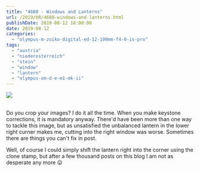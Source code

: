 ```yaml
---
title: "4680 - Windows and Lanterns"
url: /2019/08/4680-windows-and-lanterns.html
publishDate: 2019-08-12 18:00:00
date: 2019-08-12
categories: 
  - "olympus-m-zuiko-digital-ed-12-100mm-f4-0-is-pro"
tags: 
  - "austria"
  - "niederosterreich"
  - "stein"
  - "window"
  - "lantern"
  - "olympus-om-d-e-m1-mk-ii"
---
```

<div class="container">
<div class="center"><a target="_blank" href="https://d25zfm9zpd7gm5.cloudfront.net/1200x1200/2018/20180408_134907_lr.jpg"><img class="webfeedsFeaturedVisual" src="https://d25zfm9zpd7gm5.cloudfront.net/0600x0600/2018/20180408_134907_lr.jpg" /></a></div>
</div>
<br />

Do you crop your images? I do it all the time. When you make
keystone corrections, it is mandatory anyway. There'd have been more
than one way to tackle this image, but as unsatisfied the unbalanced
lantern in the lower right curner makes me, cutting into the right
window was worse. Sometimes there are things you can't fix in post.

Well, of course I could simply shift the lantern right into the
corner using the clone stamp, but after a few thousand posts on this
blog I am not as desperate any more :stuck_out_tongue: